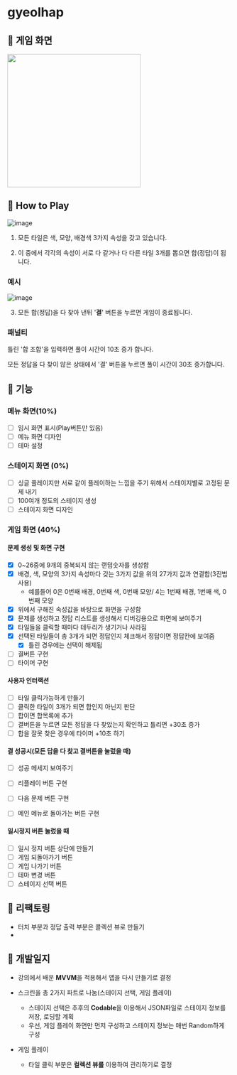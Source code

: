 # gyeolhap
## 🦊 게임 화면


<img src="https://user-images.githubusercontent.com/55867479/100044509-125a4080-2e53-11eb-89f3-5f97a0633a65.png" width="300">



## 🦊 How to Play

![image](https://user-images.githubusercontent.com/55867479/100490923-04faca00-3163-11eb-9c4b-56e94b29a62e.png)



1. 모든 타일은 색, 모양, 배경색 3가지 속성을 갖고 있습니다.

2. 이 중에서 각각의 속성이 서로 다 같거나 다 다른 타일 3개를 뽑으면 합(정답)이 됩니다.

### 예시

![image](https://user-images.githubusercontent.com/55867479/100491089-63747800-3164-11eb-9980-5533673ad4a3.png)

3. 모든 합(정답)을 다 찾아 낸뒤 '**결**' 버튼을 누르면 게임이 종료됩니다.

### 패널티 

틀린 '합 조합'을 입력하면 풀이 시간이 10초 증가 합니다.

모든 정답을 다 찾이 않은 상태에서 '결' 버튼을 누르면 풀이 시간이 30초 증가합니다.



## 🦊 기능

### 메뉴 화면(10%)
- [ ] 임시 화면 표시(Play버튼만 있음)
- [ ] 메뉴 화면 디자인
- [ ] 테마 설정

### 스테이지 화면 (0%)
- [ ] 싱글 플레이지만 서로 같이 플레이하는 느낌을 주기 위해서 스테이지별로 고정된 문제 내기
- [ ] 100여개 정도의 스테이지 생성
- [ ] 스테이지 화면 디자인

### 게임 화면 (40%)

#### 문제 생성 및 화면 구현
- [X] 0~26중에 9개의 중복되지 않는 랜덤숫자를 생성함
- [x] 배경, 색, 모양의 3가지 속성마다 갖는 3가지 값을 위의 27가지 값과 연결함(3진법 사용)
  - 예를들어 0은 0번째 배경, 0번째 색, 0번째 모양/ 4는 1번째 배경, 1번째 색, 0번째 모양
- [x] 위에서 구해진 속성값을 바탕으로 화면을 구성함
- [x] 문제를 생성하고 정답 리스트를 생성해서 디버깅용으로 화면에 보여주기
- [x] 타일들을 클릭할 때마다 테두리가 생기거나 사라짐
- [x] 선택된 타일들이 총 3개가 되면 정답인지 체크해서 정답이면 정답칸에 보여줌
  - [x] 틀린 경우에는 선택이 해제됨
- [ ]  결버튼 구현
- [ ] 타이머 구현

#### 사용자 인터랙션
- [ ] 타일 클릭가능하게 만들기
- [ ] 클릭한 타일이 3개가 되면 합인지 아닌지 판단
- [ ] 합이면 합목록에 추가
- [ ] 결버튼을 누르면 모든 정답을 다 찾았는지 확인하고 틀리면 +30초 증가
- [ ] 합을 잘못 찾은 경우에 타이머 +10초 하기

#### 결 성공시(모든 답을 다 찾고 결버튼을 눌렀을 때)
- [ ] 성공 메세지 보여주기
- [ ] 리플레이 버튼 구현
- [ ] 다음 문제 버튼 구현
- [ ] 메인 메뉴로 돌아가는 버튼 구현



#### 일시정지 버튼 눌렀을 때
- [ ] 일시 정지 버튼 상단에 만들기
- [ ] 게임 되돌아가기 버튼
- [ ] 게임 나가기 버튼
- [ ] 테마 변경 버튼
- [ ] 스테이지 선택 버튼

## 🦊 리팩토링
- 터치 부분과 정답 출력 부분은 콜렉션 뷰로 만들기
- 





## 🦊 개발일지

- 강의에서 배운 **MVVM**을 적용해서 앱을 다시 만들기로 결정

- 스크린을 총 2가지 파트로 나눔(스테이지 선택, 게임 플레이)

  - 스테이지 선택은 추후의 **Codable**을 이용해서 JSON파일로 스테이지 정보를 저장, 로딩할 계획
  - 우선, 게임 플레이 화면만 먼저 구성하고 스테이지 정보는 매번 Random하게 구성

- 게임 플레이

  - 타일 클릭 부분은 **컬렉션 뷰를** 이용하여 관리하기로 결정

  

